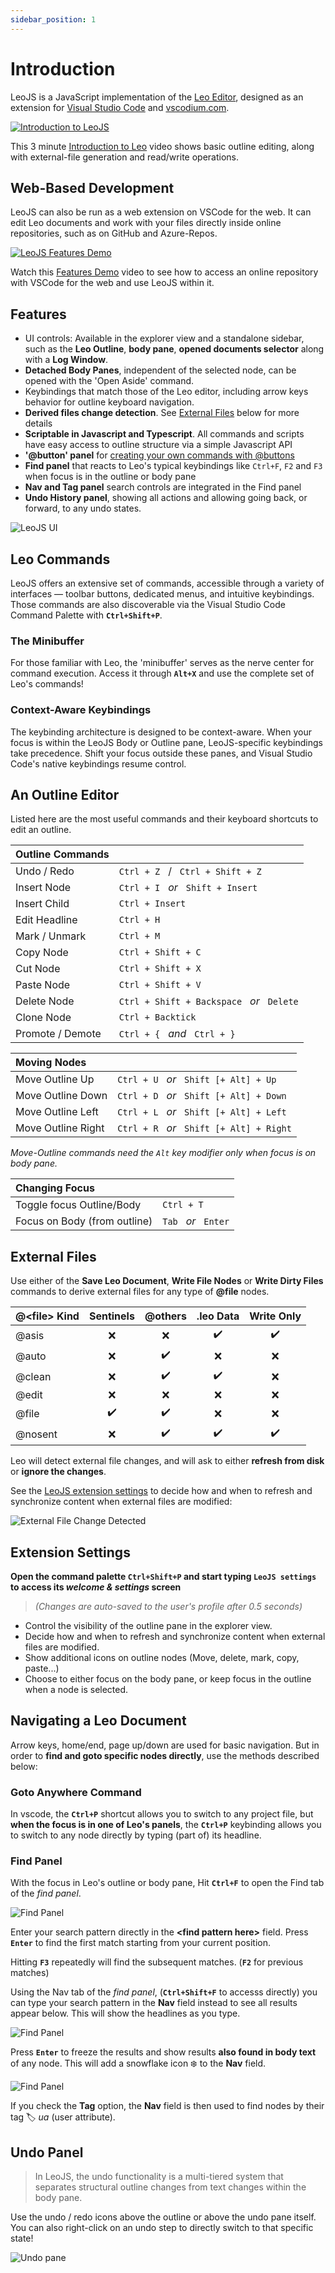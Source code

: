```yaml
---
sidebar_position: 1
---
```


# Introduction

LeoJS is a JavaScript implementation of the [Leo Editor](https://leo-editor.github.io/leo-editor/), designed as an extension for [Visual Studio Code](https://code.visualstudio.com/) and [vscodium.com](https://vscodium.com/).

[![Introduction to LeoJS](img/video-button-intro.png#center)](https://www.youtube.com/watch?v=j0eo7SlnnSY)

This 3 minute [Introduction to Leo](https://www.youtube.com/watch?v=j0eo7SlnnSY) video shows basic outline editing, along with external-file generation and read/write operations.

## Web-Based Development

LeoJS can also be run as a web extension on VSCode for the web. It can edit Leo documents and work with your files directly inside online repositories, such as on GitHub and Azure-Repos.

[![LeoJS Features Demo](img/video-button-demo.png#center)](https://www.youtube.com/watch?v=M_mKXSbVGdE)

Watch this [Features Demo](https://www.youtube.com/watch?v=M_mKXSbVGdE) video to see how to access an online repository with VSCode for the web and use LeoJS within it.

## Features

-   UI controls: Available in the explorer view and a standalone sidebar, such as the **Leo Outline**, **body pane**, **opened documents selector** along with a **Log Window**.
-   **Detached Body Panes**, independent of the selected node, can be opened with the 'Open Aside' command.
-   Keybindings that match those of the Leo editor, including arrow keys behavior for outline keyboard navigation.
-   **Derived files change detection**. See [External Files](#derive-external-files) below for more details
-   **Scriptable in Javascript and Typescript**. All commands and scripts have easy access to outline structure via a simple Javascript API
-   **'@button' panel** for [creating your own commands with @buttons](tutorial-basics.md#button-and-command-nodes)
-   **Find panel** that reacts to Leo's typical keybindings like `Ctrl+F`, `F2` and `F3` when focus is in the outline or body pane
-   **Nav and Tag panel** search controls are integrated in the Find panel
-   **Undo History panel**, showing all actions and allowing going back, or forward, to any undo states.

![LeoJS UI](img/small-hero-docs-montage.png#center)

## Leo Commands

LeoJS offers an extensive set of commands, accessible through a variety of interfaces — toolbar buttons, dedicated menus, and intuitive keybindings. Those commands are also discoverable via the Visual Studio Code Command Palette with **`Ctrl+Shift+P`**.

### The Minibuffer

For those familiar with Leo, the 'minibuffer' serves as the nerve center for command execution. Access it through **`Alt+X`** and use the complete set of Leo's commands!

### Context-Aware Keybindings

The keybinding architecture is designed to be context-aware. When your focus is within the LeoJS Body or Outline pane, LeoJS-specific keybindings take precedence. Shift your focus outside these panes, and Visual Studio Code's native keybindings resume control.

## An Outline Editor

Listed here are the most useful commands and their keyboard shortcuts to edit an outline.

| Outline Commands |                                                                  |
| :--------------- | :--------------------------------------------------------------- |
| Undo / Redo      | `Ctrl + Z` &nbsp;&nbsp;/&nbsp;&nbsp; `Ctrl + Shift + Z`          |
| Insert Node      | `Ctrl + I` &nbsp;&nbsp;_or_&nbsp;&nbsp; `Shift + Insert`         |
| Insert Child     | `Ctrl + Insert`                                                  |
| Edit Headline    | `Ctrl + H`                                                       |
| Mark / Unmark    | `Ctrl + M`                                                       |
| Copy Node        | `Ctrl + Shift + C`                                               |
| Cut Node         | `Ctrl + Shift + X`                                               |
| Paste Node       | `Ctrl + Shift + V`                                               |
| Delete Node      | `Ctrl + Shift + Backspace` &nbsp;&nbsp;_or_&nbsp;&nbsp; `Delete` |
| Clone Node       | `Ctrl + Backtick`                                               |
| Promote / Demote | `Ctrl + {` &nbsp;&nbsp;_and_&nbsp;&nbsp; `Ctrl + }`              |

| Moving Nodes       |                                                                 |
| :----------------- | :-------------------------------------------------------------- |
| Move Outline Up    | `Ctrl + U` &nbsp;&nbsp;_or_&nbsp;&nbsp; `Shift [+ Alt] + Up`    |
| Move Outline Down  | `Ctrl + D` &nbsp;&nbsp;_or_&nbsp;&nbsp; `Shift [+ Alt] + Down`  |
| Move Outline Left  | `Ctrl + L` &nbsp;&nbsp;_or_&nbsp;&nbsp; `Shift [+ Alt] + Left`  |
| Move Outline Right | `Ctrl + R` &nbsp;&nbsp;_or_&nbsp;&nbsp; `Shift [+ Alt] + Right` |

_Move-Outline commands need the `Alt` key modifier only when focus is on body pane._

| Changing Focus                  |                                                   |
| :------------------------------ | :------------------------------------------------ |
| Toggle focus Outline/Body       | `Ctrl + T`                                        |
| Focus on Body (from outline)    | `Tab` &nbsp;&nbsp;_or_&nbsp;&nbsp; `Enter`        |

## External Files

Use either of the **Save Leo Document**, **Write File Nodes** or **Write Dirty Files** commands to derive external files for any type of **@file** nodes.

| @\<file\> Kind | Sentinels | @others | .leo Data | Write Only |
| :------------- | :-------: | :-----: | :-------: | :--------: |
| @asis          |    ❌     |   ❌    |    ✔️     |     ✔️     |
| @auto          |    ❌     |   ✔️    |    ❌     |     ❌     |
| @clean         |    ❌     |   ✔️    |    ✔️     |     ❌     |
| @edit          |    ❌     |   ❌    |    ❌     |     ❌     |
| @file          |    ✔️     |   ✔️    |    ❌     |     ❌     |
| @nosent        |    ❌     |   ✔️    |    ✔️     |     ✔️     |

Leo will detect external file changes, and will ask to either **refresh from disk** or **ignore the changes**. 

See the [LeoJS extension settings](#extension-settings) to decide how and when to refresh and synchronize content when external files are modified:

![External File Change Detected](img/external-files-change-detection.png#center)

## Extension Settings

**Open the command palette `Ctrl+Shift+P` and start typing `LeoJS settings` to access its _welcome & settings_ screen**

> _(Changes are auto-saved to the user's profile after 0.5 seconds)_

-   Control the visibility of the outline pane in the explorer view.
-   Decide how and when to refresh and synchronize content when external files are modified.
-   Show additional icons on outline nodes (Move, delete, mark, copy, paste...)
-   Choose to either focus on the body pane, or keep focus in the outline when a node is selected.

## Navigating a Leo Document

Arrow keys, home/end, page up/down are used for basic navigation. But in order to **find and goto specific nodes directly**, use the methods described below:

### Goto Anywhere Command

In vscode, the **`Ctrl+P`** shortcut allows you to switch to any project file, but **when the focus is in one of Leo's panels**, the **`Ctrl+P`** keybinding allows you to switch to any node directly by typing (part of) its headline.

### Find Panel

With the focus in Leo's outline or body pane, Hit **`Ctrl+F`** to open the Find tab of the _find panel_.

![Find Panel](img/new-find-panel.png#center)

Enter your search pattern directly in the **\<find pattern here\>** field. Press **`Enter`** to find the first match starting from your current position.

Hitting **`F3`** repeatedly will find the subsequent matches. (**`F2`** for previous matches)

Using the Nav tab of the _find panel_, (**`Ctrl+Shift+F`** to accesss directly) you can type your search pattern in the **Nav** field instead to see all results appear below. This will show the headlines as you type.

![Find Panel](img/new-nav-panel-2.png#center)

Press **`Enter`** to freeze the results and show results **also found in body text** of any node. This will add a snowflake icon ❄️ to the **Nav** field.

![Find Panel](img/new-nav-panel-3.png#center)

If you check the **Tag** option, the **Nav** field is then used to find nodes by their tag 🏷 _ua_ (user attribute).

## Undo Panel

> In LeoJS, the undo functionality is a multi-tiered system that separates structural outline changes from text changes within the body pane.

Use the undo / redo icons above the outline or above the undo pane itself. You can also right-click on an undo step to directly switch to that specific state!

![Undo pane](img/undo-pane.gif#center)
